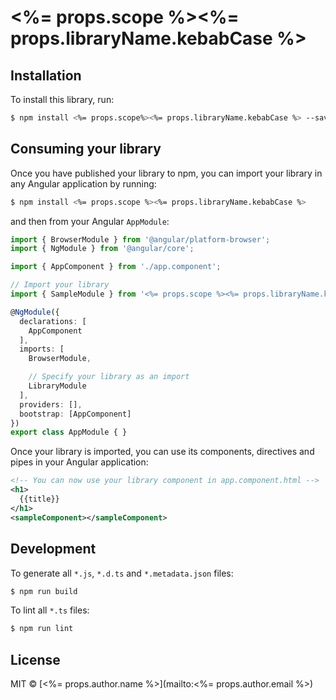 # <%= props.scope %><%= props.libraryName.kebabCase %>

## Installation

To install this library, run:

```bash
$ npm install <%= props.scope%><%= props.libraryName.kebabCase %> --save
```

## Consuming your library

Once you have published your library to npm, you can import your library in any Angular application by running:

```bash
$ npm install <%= props.scope %><%= props.libraryName.kebabCase %>
```

and then from your Angular `AppModule`:

```typescript
import { BrowserModule } from '@angular/platform-browser';
import { NgModule } from '@angular/core';

import { AppComponent } from './app.component';

// Import your library
import { SampleModule } from '<%= props.scope %><%= props.libraryName.kebabCase %>';

@NgModule({
  declarations: [
    AppComponent
  ],
  imports: [
    BrowserModule,

    // Specify your library as an import
    LibraryModule
  ],
  providers: [],
  bootstrap: [AppComponent]
})
export class AppModule { }
```

Once your library is imported, you can use its components, directives and pipes in your Angular application:

```xml
<!-- You can now use your library component in app.component.html -->
<h1>
  {{title}}
</h1>
<sampleComponent></sampleComponent>
```

## Development

To generate all `*.js`, `*.d.ts` and `*.metadata.json` files:

```bash
$ npm run build
```

To lint all `*.ts` files:

```bash
$ npm run lint
```

## License

MIT © [<%= props.author.name %>](mailto:<%= props.author.email %>)
